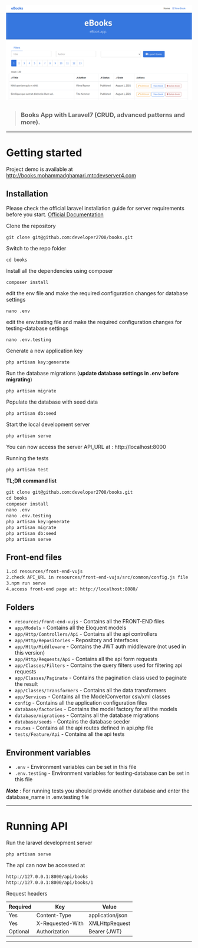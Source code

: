 # ![Books Rest](books.png)
> ### Books App with Laravel7 (CRUD, advanced patterns and more).

----------

# Getting started
Project demo is available at http://books.mohammadghamari.mtcdevserver4.com
                                     
## Installation

Please check the official laravel installation guide for server requirements before you start. [Official Documentation](https://laravel.com/docs/7.x/installation)


Clone the repository

    git clone git@github.com:developer2700/books.git

Switch to the repo folder

    cd books

Install all the dependencies using composer

    composer install

edit the env file and make the required configuration changes for database settings

    nano .env 

edit the env.testing file and make the required configuration changes for testing-database settings

    nano .env.testing 

Generate a new application key

    php artisan key:generate

Run the database migrations (**update database settings in .env before migrating**)

    php artisan migrate

Populate the database with seed data

    php artisan db:seed
    
Start the local development server

    php artisan serve

You can now access the server API_URL at : http://localhost:8000

Running the tests  

    php artisan test

**TL;DR command list**

    git clone git@github.com:developer2700/books.git
    cd books
    composer install
    nano .env 
    nano .env.testing 
    php artisan key:generate
    php artisan migrate
    php artisan db:seed
    php artisan serve    

## Front-end files

    1.cd resources/front-end-vujs
    2.check API_URL in resources/front-end-vujs/src/common/config.js file
    3.npm run serve
    4.access front-end page at: http://localhost:8080/ 
 
## Folders

- `resources/front-end-vujs` - Contains all the FRONT-END files 
- `app/Models` - Contains all the Eloquent models
- `app/Http/Controllers/Api` - Contains all the api controllers
- `app/Http/Repositories` - Repository and interfaces
- `app/Http/Middleware` - Contains the JWT auth middleware (not used in this version)
- `app/Http/Requests/Api` - Contains all the api form requests
- `app/Classes/Filters` - Contains the query filters used for filtering api requests
- `app/Classes/Paginate` - Contains the pagination class used to paginate the result
- `app/Classes/Transformers` - Contains all the data transformers
- `app/Services` - Contains all the ModelConvertor csv/xml classes
- `config` - Contains all the application configuration files
- `database/factories` - Contains the model factory for all the models
- `database/migrations` - Contains all the database migrations
- `database/seeds` - Contains the database seeder
- `routes` - Contains all the api routes defined in api.php file
- `tests/Feature/Api` - Contains all the api tests

## Environment variables

- `.env` - Environment variables can be set in this file
- `.env.testing` - Environment variables for testing-database can be set in this file

***Note*** : For running tests you should provide another database and enter the database_name in .env.testing file

----------

# Running API

Run the laravel development server

    php artisan serve

The api can now be accessed at

    http://127.0.0.1:8000/api/books
    http://127.0.0.1:8000/api/books/1

Request headers

| **Required** 	| **Key**              	| **Value**            	|
|----------	|------------------	|------------------	|
| Yes      	| Content-Type     	| application/json 	|
| Yes      	| X-Requested-With 	| XMLHttpRequest   	|
| Optional 	| Authorization    	| Bearer {JWT}      	|

----------
 